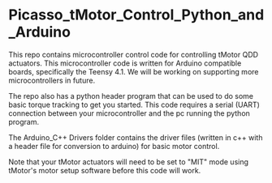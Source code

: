 # Picasso_tMotor_Control_Python_and_Arduino

This repo contains microcontroller control code for controlling tMotor QDD actuators. This microcontroller code is written for Arduino compatible boards, specifically the Teensy 4.1. We will be working on supporting more microcontrollers in future.

The repo also has a python header program that can be used to do some basic torque tracking to get you started. This code requires a serial (UART) connection between your microcontroller and the pc running the python program.

The Arduino_C++ Drivers folder contains the driver files (written in c++ with a header file for conversion to arduino) for basic motor control. 

Note that your tMotor actuators will need to be set to "MIT" mode using tMotor's motor setup software before this code will work.
